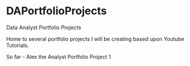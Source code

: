 # DAPortfolioProjects
Data Analyst Portfolio Projects

Home to several portfolio projects I will be creating based upon Youtube Tutorials.

So far - 
Alex the Analyst Portfolio Project 1
